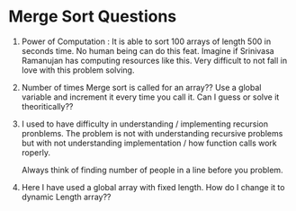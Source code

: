 # Merge Sort Questions

1) Power of Computation : It is able to sort 100 arrays of length 500 in seconds time.
                          No human being can do this feat. Imagine if Srinivasa Ramanujan has computing resources like this.
						  Very difficult to not fall in love with this problem solving.
						  


2) Number of times Merge sort is called for an array?? Use a global variable and increment it every time you call it.
   Can I guess or solve it theoritically??

3) I used to have difficulty in understanding / implementing recursion pronblems. The problem is not with understanding recursive problems but with 
   not understanding implementation / how function calls work roperly.
   
   Always think of finding number of people in a line before you problem.

4) Here I have used a global array with fixed length. How do I change it to dynamic Length array??


